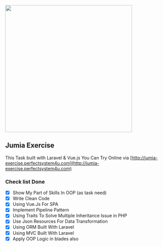 <p align=""><a href="https://www.jumia.com.eg" target="_blank"><img src="https://cdn.freelogovectors.net/wp-content/uploads/2019/02/jumia-logo.png" width="400"></a></p>



## Jumia Exercise

This Task built with Laravel & Vue.js
You Can Try Online via [http://jumia-exercise.perfectsystem4u.com](http://jumia-exercise.perfectsystem4u.com)
### Check list Done

- [x] Show My Part of Skills In OOP (as task need)
- [x] Write Clean Code
- [x] Using Vue.Js For SPA
- [x] Implement Pipeline Pattern
- [x] Using Traits To Solve Multiple Inheritance Issue in PHP
- [x] Use Json Resources For Data Transformation
- [x] Using ORM Built With Laravel
- [x] Using MVC Built With Laravel
- [x] Apply OOP Logic in blades also
